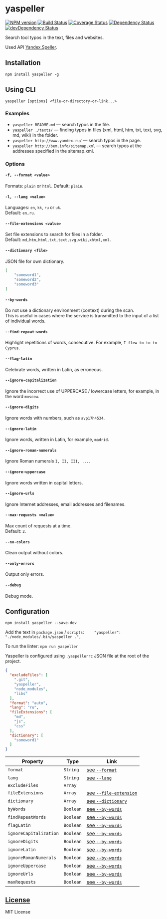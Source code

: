 yaspeller
=========
[![NPM version](https://img.shields.io/npm/v/yaspeller.svg)](https://www.npmjs.com/package/yaspeller)
[![Build Status](https://img.shields.io/travis/hcodes/yaspeller.svg)](https://travis-ci.org/hcodes/yaspeller)
[![Coverage Status](https://img.shields.io/coveralls/hcodes/yaspeller.svg)](https://coveralls.io/r/hcodes/yaspeller)
[![Dependency Status](https://img.shields.io/david/hcodes/yaspeller.svg)](https://david-dm.org/hcodes/yaspeller)
[![devDependency Status](https://img.shields.io/david/dev/hcodes/yaspeller.svg)](https://david-dm.org/hcodes/yaspeller#info=devDependencies)

Search tool typos in the text, files and websites.

Used API [Yandex.Speller](https://tech.yandex.ru/speller/doc/dg/concepts/About-docpage/).

## Installation
`npm install yaspeller -g`

## Using CLI
`yaspeller [options] <file-or-directory-or-link...>`

### Examples
+ `yaspeller README.md` — search typos in the file.
+ `yaspeller ./texts/` — finding typos in files (xml, html, htm, txt, text, svg, md, wiki) in the folder.
+ `yaspeller http://www.yandex.ru/` — search typos in the page.
+ `yaspeller http://bem.info/sitemap.xml` — search typos at the addresses specified in the sitemap.xml.

### Options

#### `-f, --format <value>`
Formats: `plain` or `html`.
Default: `plain`.

#### `-l, --lang <value>`
Languages: `en`, `kk`, `ru` or `uk`.<br/>
Default: `en,ru`.

#### `--file-extensions <value>`
Set file extensions to search for files in a folder.<br/>
Default: `md,htm,html,txt,text,svg,wiki,xhtml,xml`.

#### `--dictionary <file>`
JSON file for own dictionary.
```JSON
[
    "someword1",
    "someword2",
    "someword3"
]
```

#### `--by-words`
Do not use a dictionary environment (context) during the scan.<br/>
This is useful in cases where the service is transmitted to the input of a list of individual words.

#### `--find-repeat-words`
Highlight repetitions of words, consecutive. For example, `I flew to to to Cyprus`.

#### `--flag-latin`
Celebrate words, written in Latin, as erroneous.

#### `--ignore-capitalization`
Ignore the incorrect use of UPPERCASE / lowercase letters, for example, in the word `moscow`.

#### `--ignore-digits`
Ignore words with numbers, such as `avp17h4534`.

#### `--ignore-latin`
Ignore words, written in Latin, for example, `madrid`.

#### `--ignore-roman-numerals`
Ignore Roman numerals `I, II, III, ...`.

#### `--ignore-uppercase`
Ignore words written in capital letters.

#### `--ignore-urls`
Ignore Internet addresses, email addresses and filenames.

#### `--max-requests <value>`
Max count of requests at a time.<br/>
Default: `2`.

#### `--no-colors`
Clean output without colors.

#### `--only-errors`
Output only errors.

#### `--debug`
Debug mode.

## Configuration
`npm install yaspeller --save-dev`

Add the text in `package.json` / `scripts`:
`    "yaspeller": "./node_modules/.bin/yaspeller .",`

To run the linter:
`npm run yaspeller`

Yaspeller is configured using `.yaspellerrc` JSON file at the root of the project.
```JSON
{
  "excludeFiles": [
    ".git",
    "yaspeller",
    "node_modules",
    "libs"
  ],
  "format": "auto",
  "lang": "ru",
  "fileExtensions": [
    "md",
    "js",
    "css"
  ],
  "dictionary": [
    "someword1"
  ]
}
```

| Property | Type | Link |
|----------|------|---------|
| `format` | `String` | [see `--format`](#-f---format-value) |
| `lang`   | `String` | [see `--lang`](#-l---lang-value) |
| `excludeFiles` | `Array` | |
| `fileExtensions` | `Array` | [see `--file-extension`](#--file-extensions-value) |
| `dictionary` | `Array` | [see `--dictionary`](#--dictionary-file) |
| `byWords`    | `Boolean` | [see `--by-words`](#--by-words) |
| `findRepeatWords` | `Boolean` | [see `--by-words`](#--find-repeat-words) |
| `flagLatin` | `Boolean` | [see `--by-words`](#--flag-latin) |
| `ignoreCapitalization` | `Boolean` | [see `--by-words`](#--ignore-capitalization) |
| `ignoreDigits` | `Boolean` | [see `--by-words`](#--ignore-digits) |
| `ignoreLatin` | `Boolean` | [see `--by-words`](#--ignore-latin) |
| `ignoreRomanNumerals` | `Boolean` | [see `--by-words`](#--ignore-roman-numerals) |
| `ignoreUppercase` | `Boolean` | [see `--by-words`](#--ignore-uppercase) |
| `ignoreUrls` | `Boolean` | [see `--by-words`](#--ignore-urls) |
| `maxRequests` | `Boolean` | [see `--by-words`](#--max-requests-val) |

## [License](./LICENSE.md)
MIT License
